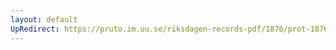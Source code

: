 ```yaml
---
layout: default
UpRedirect: https://pruto.im.uu.se/riksdagen-records-pdf/1876/prot-1876--ak--057/prot-1876--ak--057_028.pdf
---
```

